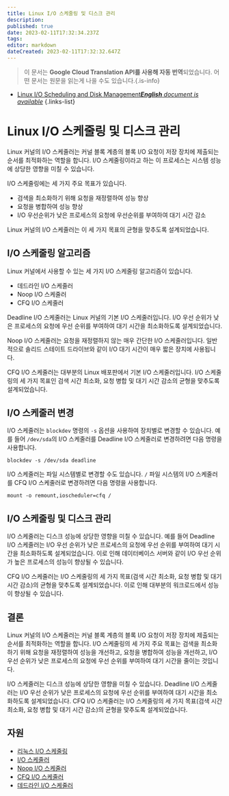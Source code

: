 ```yaml
---
title: Linux I/O 스케줄링 및 디스크 관리
description: 
published: true
date: 2023-02-11T17:32:34.237Z
tags: 
editor: markdown
dateCreated: 2023-02-11T17:32:32.647Z
---
```


> 이 문서는 **Google Cloud Translation API를 사용해 자동 번역**되었습니다.
어떤 문서는 원문을 읽는게 나을 수도 있습니다.{.is-info}



- [Linux I/O Scheduling and Disk Management***English** document is available*](/en/Knowledge-base/Linux/linux-io-scheduling-and-disk-management)
{.links-list}


# Linux I/O 스케줄링 및 디스크 관리

Linux 커널의 I/O 스케줄러는 커널 블록 계층의 블록 I/O 요청이 저장 장치에 제출되는 순서를 최적화하는 역할을 합니다. I/O 스케줄링이라고 하는 이 프로세스는 시스템 성능에 상당한 영향을 미칠 수 있습니다.

I/O 스케줄링에는 세 가지 주요 목표가 있습니다.

- 검색을 최소화하기 위해 요청을 재정렬하여 성능 향상
- 요청을 병합하여 성능 향상
- I/O 우선순위가 낮은 프로세스의 요청에 우선순위를 부여하여 대기 시간 감소

Linux 커널의 I/O 스케줄러는 이 세 가지 목표의 균형을 맞추도록 설계되었습니다.

## I/O 스케줄링 알고리즘

Linux 커널에서 사용할 수 있는 세 가지 I/O 스케줄링 알고리즘이 있습니다.

- 데드라인 I/O 스케줄러
- Noop I/O 스케줄러
- CFQ I/O 스케줄러

Deadline I/O 스케줄러는 Linux 커널의 기본 I/O 스케줄러입니다. I/O 우선 순위가 낮은 프로세스의 요청에 우선 순위를 부여하여 대기 시간을 최소화하도록 설계되었습니다.

Noop I/O 스케줄러는 요청을 재정렬하지 않는 매우 간단한 I/O 스케줄러입니다. 일반적으로 솔리드 스테이트 드라이브와 같이 I/O 대기 시간이 매우 짧은 장치에 사용됩니다.

CFQ I/O 스케줄러는 대부분의 Linux 배포판에서 기본 I/O 스케줄러입니다. I/O 스케줄링의 세 가지 목표인 검색 시간 최소화, 요청 병합 및 대기 시간 감소의 균형을 맞추도록 설계되었습니다.

## I/O 스케줄러 변경

I/O 스케줄러는 `blockdev` 명령의 `-s` 옵션을 사용하여 장치별로 변경할 수 있습니다. 예를 들어 `/dev/sda`의 I/O 스케줄러를 Deadline I/O 스케줄러로 변경하려면 다음 명령을 사용합니다.

```
blockdev -s /dev/sda deadline
```

I/O 스케줄러는 파일 시스템별로 변경할 수도 있습니다. `/` 파일 시스템의 I/O 스케줄러를 CFQ I/O 스케줄러로 변경하려면 다음 명령을 사용합니다.

```
mount -o remount,ioscheduler=cfq /
```

## I/O 스케줄링 및 디스크 관리

I/O 스케줄러는 디스크 성능에 상당한 영향을 미칠 수 있습니다. 예를 들어 Deadline I/O 스케줄러는 I/O 우선 순위가 낮은 프로세스의 요청에 우선 순위를 부여하여 대기 시간을 최소화하도록 설계되었습니다. 이로 인해 데이터베이스 서버와 같이 I/O 우선 순위가 높은 프로세스의 성능이 향상될 수 있습니다.

CFQ I/O 스케줄러는 I/O 스케줄링의 세 가지 목표(검색 시간 최소화, 요청 병합 및 대기 시간 감소)의 균형을 맞추도록 설계되었습니다. 이로 인해 대부분의 워크로드에서 성능이 향상될 수 있습니다.

## 결론

Linux 커널의 I/O 스케줄러는 커널 블록 계층의 블록 I/O 요청이 저장 장치에 제출되는 순서를 최적화하는 역할을 합니다. I/O 스케줄링의 세 가지 주요 목표는 검색을 최소화하기 위해 요청을 재정렬하여 성능을 개선하고, 요청을 병합하여 성능을 개선하고, I/O 우선 순위가 낮은 프로세스의 요청에 우선 순위를 부여하여 대기 시간을 줄이는 것입니다.

I/O 스케줄러는 디스크 성능에 상당한 영향을 미칠 수 있습니다. Deadline I/O 스케줄러는 I/O 우선 순위가 낮은 프로세스의 요청에 우선 순위를 부여하여 대기 시간을 최소화하도록 설계되었습니다. CFQ I/O 스케줄러는 I/O 스케줄링의 세 가지 목표(검색 시간 최소화, 요청 병합 및 대기 시간 감소)의 균형을 맞추도록 설계되었습니다.

## 자원

- [리눅스 I/O 스케줄링](https://www.kernel.org/doc/Documentation/block/ioprio.txt)
- [I/O 스케줄러](https://en.wikipedia.org/wiki/I/O_scheduler)
- [Noop I/O 스케줄러](https://www.kernel.org/doc/Documentation/block/noop-iosched.txt)
- [CFQ I/O 스케줄러](https://www.kernel.org/doc/Documentation/block/cfq-iosched.txt)
- [데드라인 I/O 스케줄러](https://www.kernel.org/doc/Documentation/block/deadline-iosched.txt)